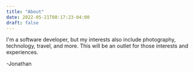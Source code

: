 ```yaml
---
title: "About"
date: 2022-05-21T08:17:23-04:00
draft: false
---
```



I'm a software developer, but my interests also include photography, technology, travel, and more. This will be an outlet for those interests and experiences. 

-Jonathan